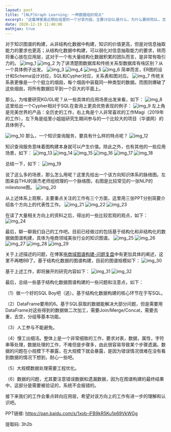 ```yaml
---
layout: post
title: "[NLP]Graph Learning: 一种数据组织观点"
excerpt: "这篇博客是近期在组里的一个分享内容。主要讨论GL是什么，为什么要研究GL，怎么用GL，以及简要讨论我们自己做过的一些工作和想法。"
date: 2020-12-19 11:40:00
mathjax: true
---
```


对于知识图谱的构建，从非结构化数据中构建，知识的价值更高，但是对信息抽取能力的要求也更高；从结构化数据中构建，可以弱化对信息抽取能力的要求，转而将重心放在应用层，这对于一个有大量结构化数据积累的团队而言，是非常有吸引力的。
![img_1](https://tva1.sinaimg.cn/mw690/aba7d18bly1glt6n0o589j20zk0k0my7.jpg)
![img_2](https://tva1.sinaimg.cn/mw690/aba7d18bly1glt6n5eo5zj20zk0k0jso.jpg)
为了讲清楚图数据库和传统关系型数据库有啥区别？从一个具体例子出发。
![img_3](https://tva4.sinaimg.cn/mw690/aba7d18bly1glt6n91ik4j20zk0k00ux.jpg)
![img_4](https://tva1.sinaimg.cn/mw690/aba7d18bly1glt6nckrxjj20zk0k0mzj.jpg)
![img_5](https://tva2.sinaimg.cn/mw690/aba7d18bly1glt6nituwjj20zk0k0767.jpg)
![img_6](https://tva1.sinaimg.cn/mw690/aba7d18bly1glt6ozp1fhj20zk0k0432.jpg)
简单而言，ER图的设计和Schema设计对应，SQL和Cypher对应，关系表和图对应。
![img_7](https://tva3.sinaimg.cn/mw690/aba7d18bly1glt6p44iwpj20zk0k0wga.jpg)
传统关系表更像是一个个挺立的烟囱，每个烟囱中装载同一种类型的数据。而图则爆破了这些烟囱，将所有数据拉平到一个巨大的平面上。

那么，为啥要研究KG/GL呢？从一些具体的应用场景出发来看，如下：
![img_8](https://tva4.sinaimg.cn/mw690/aba7d18bly1glt6p7mmzpj20zk0k0juv.jpg)
这里给出一个Cypher相对于SQL在查询上更具优势表现的例子：
![img_9](https://tva2.sinaimg.cn/mw690/aba7d18bly1glt6r0qc47j20zk0k0tm6.jpg)
左上角是完美世界的产品：全历史的工作，右上角是个人非常喜欢的工作Magi（2019年的工作），左下角是组里小姐姐研究生期间参与的一个比较大的项目（华谱网）的具体例子。

![img_10](https://tva1.sinaimg.cn/mw690/aba7d18bly1glt6pf1abxj20zk0k0guq.jpg)
那么，一个知识查询服务，要具有什么样的特点呢？
![img_12](https://tva2.sinaimg.cn/mw690/aba7d18bly1glt6coou2zj20zk0k041a.jpg)

知识查询服务意味着图构建本身就可以产生价值。除此之外，也有其他的一些应用场景，如下：
![img_13](https://tva1.sinaimg.cn/mw690/aba7d18bly1glt6cs8zawj20zk0k0tdg.jpg)
![img_14](https://tva2.sinaimg.cn/mw690/aba7d18bly1glt6cvy1wgj20zk0k0jw8.jpg)
![img_15](https://tva4.sinaimg.cn/mw690/aba7d18bly1glt6czomrdj20zk0k0aho.jpg)
![img_16](https://tva2.sinaimg.cn/mw690/aba7d18bly1glt6d3i73zj20zk0k078z.jpg)
![img_17](https://tva2.sinaimg.cn/mw690/aba7d18bly1glt6dff5iyj20zk0k00w9.jpg)
![img_18](https://tva3.sinaimg.cn/mw690/aba7d18bly1glt6disgv0j20zk0k0af2.jpg)

总结一下，如下：
![img_19](https://tva2.sinaimg.cn/mw690/aba7d18bly1glt6dlxvs0j20zk0k0juf.jpg)


说了这么多的场景，那么怎么用呢？这里先给出一个该方向知识体系的脉络图。左图来自THU的唐杰老师组梳理的一个脉络图，右图是比较常见的一张NLP的milestone图。
![img_20](https://tva2.sinaimg.cn/mw690/aba7d18bly1glt6dp9maxj20zk0k0nbs.jpg)

从上述体系上观察，主要重点关注的工作有三个方面，这里用三张PPT分别简要介绍各个方向上的代表性工作。
![img_21](https://tva2.sinaimg.cn/mw690/aba7d18bly1glt6dycpe3j20zk0k0q6s.jpg)
![img_22](https://tva2.sinaimg.cn/mw690/aba7d18bly1glt6e2k49yj20zk0k0jxz.jpg)
![img_23](https://tva1.sinaimg.cn/mw690/aba7d18bly1glt6e6xv7nj20zk0k0q9b.jpg)

在读了大量相关方向上的资料之后，得出的一些比较宏观的观点，如下：
![img_24](https://tva1.sinaimg.cn/mw690/aba7d18bly1glt6eat039j20zk0k00vq.jpg)

最后，聊一聊我们自己的工作吧。目前已经做过的包括基于结构化和非结构化的数据做图谱构建，具体为电商领域美妆行业的知识图谱。
![img_25](https://tva3.sinaimg.cn/mw690/aba7d18bly1glt6eekqvbj20zk0k077f.jpg)
![img_26](https://tva2.sinaimg.cn/mw690/aba7d18bly1glt6emwdvtj20zk0k0mzm.jpg)
![img_27](https://tva1.sinaimg.cn/mw690/aba7d18bly1glt6eqx5v5j20zk0k0wgt.jpg)
![img_28](https://tva2.sinaimg.cn/mw690/aba7d18bly1glt6evfmuvj20zk0k042a.jpg)
![img_29](https://tva1.sinaimg.cn/mw690/aba7d18bly1glt6ezoxdmj20zk0k0wih.jpg)

关于上述描述的问题，在博客[电商域图谱构建-问题复盘](https://zhpmatrix.github.io/2020/11/25/business-kg-thoughts/)中有更加具体的阐述，这里不再瞎BB了。基于结构化数据的图谱构建，目前的图谱规模如下：
![img_30](https://tva1.sinaimg.cn/mw690/aba7d18bly1glt6f4g1qsj20zk0k040c.jpg)

基于上述工作，即将展开的研究内容如下：
![img_31](https://tva3.sinaimg.cn/mw690/aba7d18bly1glt6fconvsj20zk0k0gqp.jpg)
![img_32](https://tva3.sinaimg.cn/mw690/aba7d18bly1glt6fghon7j20zk0k0juk.jpg)

最后，总结一些基于结构化数据图谱构建的一些问题和注意点，如下：

（1）做一个好的SQL Boy吧（逃）。基于结构化数据构建的核心环节在于写SQL。

（2）DataFrame要用的6。基于SQL获取的数据能解决大部分问题，但是需要用DataFrame对这些得到的数据做二次加工，需要Join/Merge/Concat，需要去重，去空，分组等基本功能。

（3）人工参与不能避免。

（4）慢工出细活。整体上是一个非常细致的工作，要求对表，数据，属性，字符串等处理，数据处理的工作，不难但是步骤多，由此很容易导致某个步骤遗漏。数据的问题在小规模下不暴露，在大规模下就会暴露，是因为错误情况很难在没有看到数据的情况下想到，耐心一些吧。

（5）大规模数据处理需要工程优化。

（6）数据的问题，尤其要注意错误数据和遗漏数据，因为在图谱构建的最终结果中，这部分是需要被验证的，系统不会报错的。

接下来我们的工作会重点转向应用层，希望对该方向上的工作有进一步的理解和认识吧。

PPT链接: https://pan.baidu.com/s/1xob-iFB9kR5Ku1p69VkWGg 

提取码: 3h2b